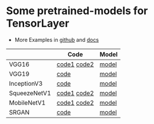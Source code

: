 # Some pretrained-models for TensorLayer

- More Examples in [github](https://github.com/topics/tensorlayer) and [docs](http://tensorlayer.readthedocs.io/en/latest/user/example.html)

|             	| Code      	| Model      	|
|-------------	|---------------	|---------------	|
| VGG16 	| [code1](https://github.com/tensorlayer/tensorlayer/blob/master/example/tutorial_vgg16.py) [code2](https://github.com/tensorlayer/tensorlayer/blob/master/example/tutorial_models_vgg16.py)	| [model](http://www.cs.toronto.edu/~frossard/post/vgg16/) 	| 
| VGG19  	| [code](https://github.com/tensorlayer/tensorlayer/blob/master/example/tutorial_vgg19.py) 	| [model](https://github.com/machrisaa/tensorflow-vgg) 	|
| InceptionV3 | [code](https://github.com/tensorlayer/tensorlayer/blob/master/example/tutorial_inceptionV3_tfslim.py) | [model](https://github.com/tensorflow/models/tree/master/research/slim) |
| SqueezeNetV1 | [code1](https://github.com/tensorlayer/tensorlayer/blob/master/example/tutorial_squeezenet.py) [code2](https://github.com/tensorlayer/tensorlayer/blob/master/example/tutorial_models_squeezenetv1.py) | [model](https://github.com/tensorlayer/pretrained-models/blob/master/models/squeezenet.npz) |
| MobileNetV1 | [code1](https://github.com/tensorlayer/tensorlayer/blob/master/example/tutorial_mobilenet.py) [code2](https://github.com/tensorlayer/tensorlayer/blob/master/example/tutorial_models_mobilenetv1.py) | [model](https://github.com/tensorlayer/pretrained-models/blob/master/models/mobilenet.npz) |
| SRGAN | [code](https://github.com/tensorlayer/srgan) | [model](https://github.com/tensorlayer/pretrained-models/blob/master/models/g_srgan.npz) |
